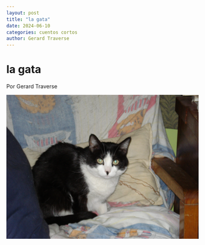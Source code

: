 ```yaml
---
layout: post
title: "la gata"
date: 2024-06-10
categories: cuentos cortos
author: Gerard Traverse
---
```


# la gata
Por Gerard Traverse

![la gato](/assets/images/gata.jpg)